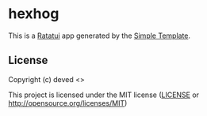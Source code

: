 # hexhog

This is a [Ratatui] app generated by the [Simple Template].

[Ratatui]: https://ratatui.rs
[Simple Template]: https://github.com/ratatui/templates/tree/main/simple

## License

Copyright (c) deved <>

This project is licensed under the MIT license ([LICENSE] or <http://opensource.org/licenses/MIT>)

[LICENSE]: ./LICENSE
